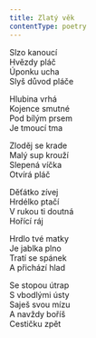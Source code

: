 ```yaml
---
title: Zlatý věk
contentType: poetry
---
```


<section>

Slzo kanoucí  
Hvězdy pláč  
Úponku ucha  
Slyš důvod pláče

Hlubina vrhá  
Kojence smutné  
Pod bílým prsem  
Je tmoucí tma

Zloděj se krade  
Malý sup krouží  
Slepená víčka  
Otvírá pláč

Děťátko zívej  
Hrdélko ptačí  
V rukou ti doutná  
Hořící ráj

Hrdlo tvé matky  
Je jablka plno  
Tratí se spánek  
A přichází hlad

Se stopou útrap  
S vbodlými ústy  
Saješ svou mízu  
A navždy boříš  
Cestičku zpět

</section>
